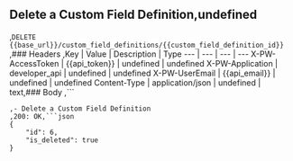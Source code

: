 ## Delete a Custom Field Definition,undefined
,```DELETE {{base_url}}/custom_field_definitions/{{custom_field_definition_id}}```
,### Headers
,Key | Value | Description | Type
--- | --- | --- | ---
X-PW-AccessToken | {{api_token}} | undefined | undefined
X-PW-Application | developer_api | undefined | undefined
X-PW-UserEmail | {{api_email}} | undefined | undefined
Content-Type | application/json | undefined | text,### Body
,```

```,### Example Responses
,- Delete a Custom Field Definition
,200: OK,```json
{
    "id": 6,
    "is_deleted": true
}
```